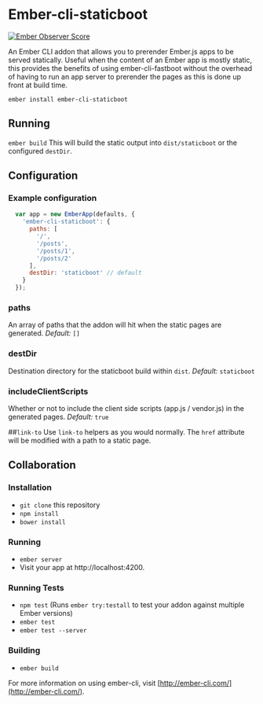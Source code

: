# Ember-cli-staticboot

[![Ember Observer Score](https://emberobserver.com/badges/ember-cli-staticboot.svg)](https://emberobserver.com/addons/ember-cli-staticboot)

An Ember CLI addon that allows you to prerender Ember.js apps to be served statically. Useful when the content of an Ember app is mostly static, this provides the benefits of using ember-cli-fastboot without the overhead of having to run an app server to prerender the pages as this is done up front at build time.

`ember install ember-cli-staticboot`

## Running
`ember build`
This will build the static output into `dist/staticboot` or the configured `destDir`.

## Configuration

### Example configuration

```js
  var app = new EmberApp(defaults, {
    'ember-cli-staticboot': {
      paths: [
        '/',
        '/posts',
        '/posts/1',
        '/posts/2'
      ],
      destDir: 'staticboot' // default
    }
  });
```
### paths
An array of paths that the addon will hit when the static pages are generated.
*Default:* `[]`

### destDir
Destination directory for the staticboot build within `dist`.
*Default:* `staticboot`

### includeClientScripts
Whether or not to include the client side scripts (app.js / vendor.js) in the generated pages.
*Default:* `true`

##`link-to`
Use `link-to` helpers as you would normally. The `href` attribute will be modified with a path to a static page.

## Collaboration
### Installation

* `git clone` this repository
* `npm install`
* `bower install`

### Running

* `ember server`
* Visit your app at http://localhost:4200.

### Running Tests

* `npm test` (Runs `ember try:testall` to test your addon against multiple Ember versions)
* `ember test`
* `ember test --server`

### Building

* `ember build`

For more information on using ember-cli, visit [http://ember-cli.com/](http://ember-cli.com/).
